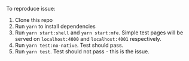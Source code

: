To reproduce issue:
1. Clone this repo
2. Run `yarn` to install dependencies
3. Run `yarn start:shell` and `yarn start:mfe`. Simple test pages will be served on `localhost:4000` and `localhost:4001` respectively.
4. Run `yarn test:no-native`. Test should pass.
5. Run `yarn test`. Test should not pass - this is the issue.